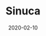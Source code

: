 ---
template: SingleToy
title: Sinuca
status: Featured / Published
date: '2020-02-10'
featuredImage: https://brincadeira.co/products/list_sinuca.png
price: R$170,00
excerpt: >-
  Este é um texto de espaço reservado para garantir que as palavras apareça
  corretamente no seu site. Este texto será substituído assim que o site está
  completo. No momento, você está lendo um texto escrito em português.
categories:
  - category: Outros
meta:
  canonicalLink: 'https://brincadeira.co/brinquedos/sinuca/'
  description: Este é um texto de espaço reservado para garantir que as palavras apareça corretamente no seu site.
  noindex: false
  title: Sinuca
---
